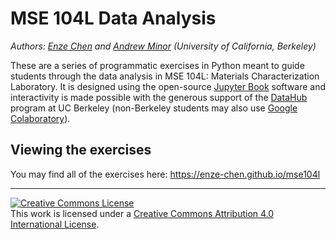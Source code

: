 # MSE 104L Data Analysis

*Authors: [Enze Chen](https://enze-chen.github.io/) and [Andrew Minor](https://mse.berkeley.edu/people_new/minor/) (University of California, Berkeley)*


These are a series of programmatic exercises in Python meant to guide students through the data analysis in MSE 104L: Materials Characterization Laboratory.
It is designed using the open-source [Jupyter Book](https://jupyterbook.org/en/stable/intro.html) software and interactivity is made possible with the generous support of the [DataHub](https://datahub.berkeley.edu/) program at UC Berkeley (non-Berkeley students may also use [Google Colaboratory](https://colab.research.google.com/)).


## Viewing the exercises

You may find all of the exercises here: https://enze-chen.github.io/mse104l


-----------


<a rel="license" href="http://creativecommons.org/licenses/by/4.0/"><img alt="Creative Commons License" style="border-width:0" src="https://i.creativecommons.org/l/by/4.0/88x31.png" /></a><br />This work is licensed under a <a rel="license" href="http://creativecommons.org/licenses/by/4.0/">Creative Commons Attribution 4.0 International License</a>.